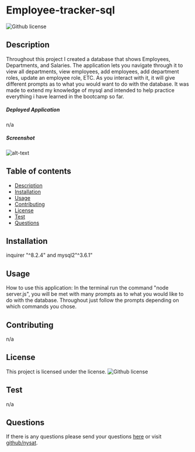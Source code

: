 # Employee-tracker-sql
![Github license](https://img.shields.io/badge/license-MIT-blue.svg)
## Description
Throughout this project I created a database that shows Employees, Departments, and Salaries. The application lets you navigate through it to view all departments, view employees, add employees, add department roles, update an employee role, ETC. As you interact with it, it will give different prompts as to what you would want to do with the database. 
It was made to extend my knowledge of mysql and intended to help practice everything i have learned in the bootcamp so far. 
##### Deployed Application
n/a
##### Screenshot
![alt-text]()
## Table of contents
* [Description](#description)
* [Installation](#installation)
* [Usage](#usage)
* [Contributing](#contributing)
* [License](#license)
* [Test](#test)
* [Questions](#questions)
## Installation 
inquirer "^8.2.4" and mysql2"^3.6.1"
## Usage
How to use this application: In the terminal run the command "node server.js", you will be met with many prompts as to what you would like to do with the database. Throughout just follow the prompts depending on which commands you chose.
## Contributing
n/a
## License
This project is licensed under the  license. ![Github license](https://img.shields.io/badge/license-MIT-blue.svg)
## Test
n/a
## Questions 
If there is any questions please send your questions [here](nysatrejo3@gmail.com) or visit [github/nysat](https://github.com/nysat).
